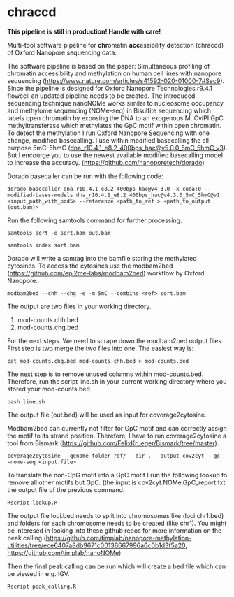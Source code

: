 # chraccd

**This pipeline is still in production! Handle with care!**

Multi-tool software pipeline for **chr**omatin **acc**essibility **d**etection (chraccd) of Oxford Nanopore sequencing data.

The software pipeline is based on the paper: Simultaneous profiling of chromatin accessibility and methylation on human cell lines with nanopore sequencing (https://www.nature.com/articles/s41592-020-01000-7#Sec9). Since the pipeline is designed for Oxford Nanopore Technologies r9.4.1 flowcell an updated pipeline needs to be created. 
The introduced sequencing technique nanoNOMe works similar to nucleosome occupancy and methylome sequencing (NOMe-seq) in Bisulfite sequencing which labels open chromatin by exposing the DNA to an exogenous M. CviPI GpC methyltransferase which methylates the GpC motif within open chromatin. 
To detect the methylation I run Oxford Nanopore Sequencing with one change, modified basecalling. I use within modified basecalling the all purpose 5mC-5hmC (dna_r10.4.1_e8.2_400bps_hac@v5.0.0_5mC_5hmC_v3). But I encourge you to use the newest available modified basecalling model to increase the accuracy. (https://github.com/nanoporetech/dorado)

Dorado basecaller can be run with the following code:
```
dorado basecaller dna_r10.4.1_e8.2_400bps_hac@v4.3.0 -x cuda:0 --modified-bases-models dna_r10.4.1_e8.2_400bps_hac@v4.3.0_5mC_5hmC@v1 <input_path_with_pod5> --reference <path_to_ref > <path_to_output (out.bam)>
```

Run the following samtools command for further processing: 
```
samtools sort -o sort.bam out.bam 

samtools index sort.bam
```
Dorado will write a samtag into the bamfile storing the methylated cytosines. To access the cytosines use the modbam2bed (https://github.com/epi2me-labs/modbam2bed) workflow by Oxford Nanopore.
```
modbam2bed --chh --chg -e -m 5mC --combine <ref> sort.bam
```
The output are two files in your working directory. 
1. mod-counts.chh.bed
2. mod-counts.chg.bed

For the next steps. We need to scrape down the modbam2bed output files.
First step is two merge the two files into one. The easiest way is:
```
cat mod-counts.chg.bed mod-counts.chh.bed > mod-counts.bed
```

The next step is to remove unused columns within mod-counts.bed. Therefore, run the script line.sh in your current working directory where you stored your mod-counts.bed

```
bash line.sh
```
The output file (out.bed) will be used as input for coverage2cytosine. 

Modbam2bed can currently not filter for GpC motif and can correctly assign the motif to its strand position. Therefore, I have to run coverage2cytosine a tool from Bismark (https://github.com/FelixKrueger/Bismark/tree/master). 
```
coverage2cytosine --genome_folder ref/ --dir . --output cov2cyt --gc --nome-seq <input.file>
```

To translate the non-CpG motif into a GpC motif I run the following lookup to remove all other motifs but GpC. (the input is cov2cyt.NOMe.GpC_report.txt the output file of the previous command.

```
Rscript lookup.R
```

The output file loci.bed needs to split into chromosomes like (loci.chr1.bed) and folders for each chromosome needs to be created (like chr1). 
You might be interesed in looking into these github repos for more information on the peak calling (https://github.com/timplab/nanopore-methylation-utilities/tree/ece6407a8db9671c00136667996a6c0b1d3f5a20, https://github.com/timplab/nanoNOMe) 

Then the final peak calling can be run which will create a bed file which can be viewed in e.g. IGV.

```
Rscript peak_calling.R
```







